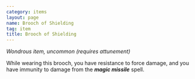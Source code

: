 ```yaml
---
category: items
layout: page
name: Brooch of Shielding 
tag: item
title: Brooch of Shielding 
---
```


_Wondrous item, uncommon (requires attunement)_ 

While wearing this brooch, you have resistance to force damage, and you have immunity to damage from the **_magic missile_** spell. 
